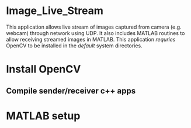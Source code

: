 # Image_Live_Stream
This application allows live stream of images captured from camera (e.g. webcam) through network using UDP. It also includes MATLAB routines to allow receiving streamed images in MATLAB. This application *requries* OpenCV to be installed in the *default* system directories.

# Install OpenCV

## Compile sender/receiver c++ apps

# MATLAB setup

